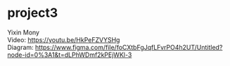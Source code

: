 # project3
Yixin Mony<br>
Video: https://youtu.be/HkPeFZVYSHg<br>
Diagram: https://www.figma.com/file/foCXtbFgJqfLFvrPO4h2UT/Untitled?node-id=0%3A1&t=dLPhWDmf2kPEjWKl-3
